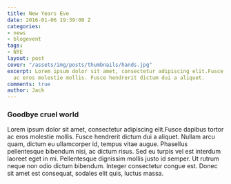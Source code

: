 ```yaml
---
title: New Years Eve
date: 2016-01-06 19:39:00 Z
categories:
- news
- blogevent
tags:
- NYE
layout: post
cover: "/assets/img/posts/thumbnails/hands.jpg"
excerpt: Lorem ipsum dolor sit amet, consectetur adipiscing elit.Fusce dapibus tortor
  ac eros molestie mollis. Fusce hendrerit dictum dui a aliquet.
comments: true
author: Jack
---
```


### Goodbye cruel world

Lorem ipsum dolor sit amet, consectetur adipiscing elit.Fusce dapibus tortor ac eros molestie mollis. Fusce hendrerit dictum dui a aliquet. Nullam arcu quam, dictum eu ullamcorper id, tempus vitae augue. Phasellus pellentesque bibendum nisi, ac dictum risus. Sed eu turpis vel est interdum laoreet eget in mi. Pellentesque dignissim mollis justo id semper. Ut rutrum neque non odio dictum bibendum. Integer consectetur congue est. Donec sit amet est consequat, sodales elit quis, luctus massa.
